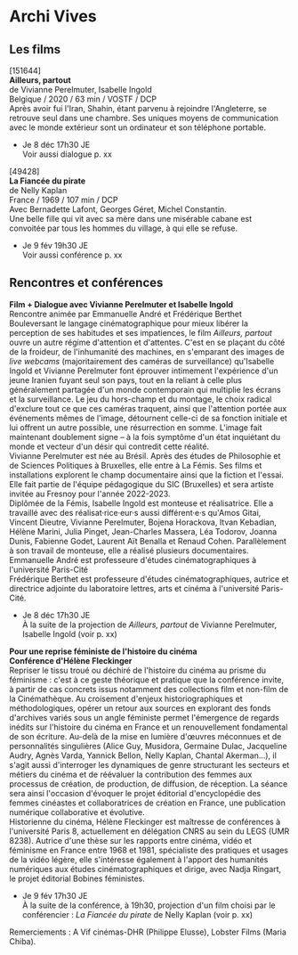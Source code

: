 # Archi Vives

## Les films

[151644]  
**Ailleurs, partout**  
de Vivianne Perelmuter, Isabelle Ingold  
Belgique / 2020 / 63 min / VOSTF / DCP  
Après avoir fui l'Iran, Shahin, étant parvenu à rejoindre l'Angleterre, se retrouve seul dans une chambre. Ses uniques moyens de communication avec le monde extérieur sont un ordinateur et son téléphone portable.

- Je 8 déc 17h30 JE  
Voir aussi dialogue p. xx

[49428]  
**La Fiancée du pirate**  
de Nelly Kaplan  
France / 1969 / 107 min / DCP  
Avec Bernadette Lafont, Georges Géret, Michel Constantin.  
Une belle fille qui vit avec sa mère dans une misérable cabane est convoitée par tous les hommes du village, à qui elle se refuse.

- Je 9 fév 19h30 JE  
Voir aussi conférence p. xx

## Rencontres et conférences

**Film + Dialogue avec Vivianne Perelmuter et Isabelle Ingold**  
Rencontre animée par Emmanuelle André et Frédérique Berthet  
Bouleversant le langage cinématographique pour mieux libérer la perception de ses habitudes et ses impatiences, le film _Ailleurs, partout_ ouvre un autre régime d'attention et d'attentes. C'est en se plaçant du côté de la froideur, de l'inhumanité des machines, en s'emparant des images de _live webcams_ (majoritairement des caméras de surveillance) qu'Isabelle Ingold et Vivianne Perelmuter font éprouver intimement l'expérience d'un jeune Iranien fuyant seul son pays, tout en la reliant à celle plus généralement partagée d'un monde contemporain qui multiplie les écrans et la surveillance. Le jeu du hors-champ et du montage, le choix radical d'exclure tout ce que ces caméras traquent, ainsi que l'attention portée aux événements mêmes de l'image, détournent celle-ci de sa fonction initiale et lui offrent un autre possible, une résurrection en somme. L'image fait maintenant doublement signe – à la fois symptôme d'un état inquiétant du monde et vecteur d'un désir qui contredit cette réalité.  
Vivianne Perelmuter est née au Brésil. Après des études de Philosophie et de Sciences Politiques à Bruxelles, elle entre à La Fémis. Ses films et installations explorent le champ documentaire ainsi que la fiction et l'essai. Elle fait partie de l'équipe pédagogique du SIC (Bruxelles) et sera artiste invitée au Fresnoy pour l'année 2022-2023.  
Diplômée de la Fémis, Isabelle Ingold est monteuse et réalisatrice. Elle a travaillé avec des réalisat·rice·eur·s aussi différent·e·s qu'Amos Gitai, Vincent Dieutre, Vivianne Perelmuter, Bojena Horackova, Itvan Kebadian, Hélène Marini, Julia Pinget, Jean-Charles Massera, Léa Todorov, Joanna Dunis, Fabienne Godet, Laurent Aït Benalla et Renaud Cohen. Parallèlement à son travail de monteuse, elle a réalisé plusieurs documentaires.  
Emmanuelle André est professeure d'études cinématographiques à l'université Paris-Cité  
Frédérique Berthet est professeure d'études cinématographiques, autrice et directrice adjointe du laboratoire lettres, arts et cinéma à l'université Paris-Cité.

- Je 8 déc 17h30 JE  
À la suite de la projection de _Ailleurs, partout_ de Vivianne Perelmuter, Isabelle Ingold (voir p. xx)

**Pour une reprise féministe de l'histoire du cinéma**  
**Conférence d'Hélène Fleckinger**  
Repriser le tissu troué ou déchiré de l'histoire du cinéma au prisme du féminisme : c'est à ce geste théorique et pratique que la conférence invite, à partir de cas concrets issus notamment des collections film et non-film de la Cinémathèque. Au croisement d'enjeux historiographiques et méthodologiques, opérer un retour aux sources en explorant des fonds d'archives variés sous un angle féministe permet l'émergence de regards inédits sur l'histoire du cinéma en France et un renouvellement fondamental de son écriture. Au-delà de la mise en lumière d'œuvres méconnues et de personnalités singulières (Alice Guy, Musidora, Germaine Dulac, Jacqueline Audry, Agnès Varda, Yannick Bellon, Nelly Kaplan, Chantal Akerman...), il s'agit aussi d'interroger les dynamiques de genre structurant les secteurs et métiers du cinéma et de réévaluer la contribution des femmes aux processus de création, de production, de diffusion, de réception. La séance sera ainsi l'occasion d'évoquer le projet éditorial d'encyclopédie des femmes cinéastes et collaboratrices de création en France, une publication numérique collaborative et évolutive.  
Historienne du cinéma, Hélène Fleckinger est maîtresse de conférences à l'université Paris 8, actuellement en délégation CNRS au sein du LEGS (UMR 8238). Autrice d'une thèse sur les rapports entre cinéma, vidéo et féminisme en France entre 1968 et 1981, spécialiste des pratiques et usages de la vidéo légère, elle s'intéresse également à l'apport des humanités numériques aux études cinématographiques et dirige, avec Nadja Ringart, le projet éditorial Bobines féministes.

- Je 9 fév 17h30 JE  
À la suite de la conférence, à 19h30, projection d'un film choisi par le conférencier : _La Fiancée du pirate_ de Nelly Kaplan (voir p. xx)

Remerciements : A Vif cinémas-DHR (Philippe Elusse), Lobster Films (Maria Chiba).